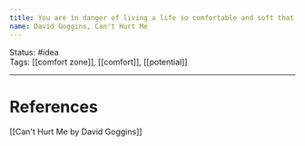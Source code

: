 ```yaml
---
title: You are in danger of living a life so comfortable and soft that you will die without ever realizing your true potential.
name: David Goggins, Can't Hurt Me
---
```


Status: #idea  
Tags: [[comfort zone]], [[comfort]], [[potential]]

---
# References
[[Can't Hurt Me by David Goggins]]